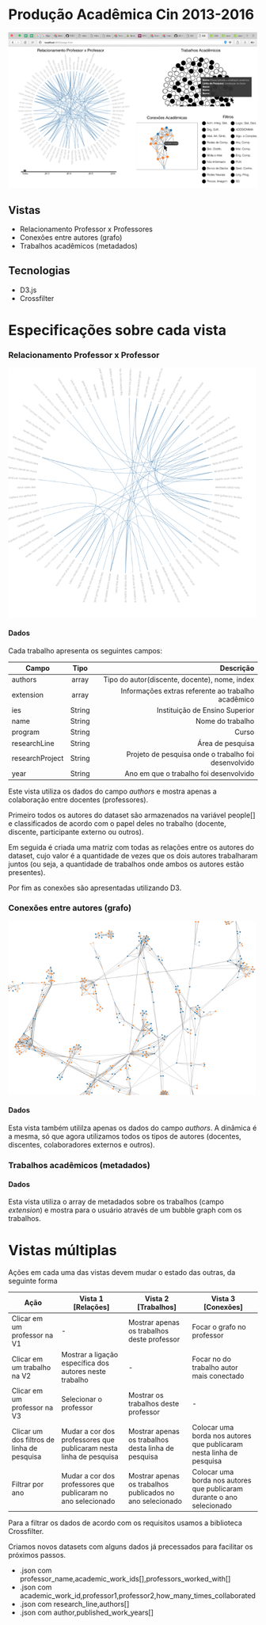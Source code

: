 # Produção Acadêmica Cin 2013-2016

![alt tag](Preview-01.png)

## Vistas
* Relacionamento Professor x Professores
* Conexões entre autores (grafo)
* Trabalhos acadêmicos (metadados)

## Tecnologias
* D3.js
* Crossfilter

# Especificações sobre cada vista
### Relacionamento Professor x Professor
![alt tag](edges.png)
#### Dados
Cada trabalho apresenta os seguintes campos:

| Campo       | Tipo          | Descrição  |
| ------------- |:-------------:| -----:|
| authors     | array | Tipo do autor(discente, docente), nome, index|
| extension     | array      |   Informações extras referente ao trabalho acadêmico |
| ies | String     |    Instituição de Ensino Superior |
| name | String     |    Nome do trabalho |
| program | String     |    Curso |
| researchLine | String     |    Área de pesquisa |
| researchProject | String     |    Projeto de pesquisa onde o trabalho foi desenvolvido |
| year | String     |    Ano em que o trabalho foi desenvolvido |

Este vista utiliza os dados do campo *authors* e mostra apenas a colaboração entre docentes (professores).


Primeiro todos os autores do dataset são armazenados na variável people[] e classificados de acordo com o papel deles no trabalho (docente, discente, participante externo ou outros).


Em seguida é criada uma matriz com todas as relações entre os autores do dataset, cujo valor é a quantidade de vezes que os dois autores trabalharam juntos (ou seja, a quantidade de trabalhos onde ambos os autores estão presentes).

Por fim as conexões são apresentadas utilizando D3.

### Conexões entre autores (grafo)
![alt tag](graph.png)
#### Dados
Esta vista também utililza apenas os dados do campo *authors*. A dinâmica é a mesma, só que agora utilizamos todos os tipos de autores (docentes, discentes, colaboradores externos e outros).

### Trabalhos acadêmicos (metadados)
#### Dados

Esta vista utiliza o array de metadados sobre os trabalhos (campo *extension*) e mostra para o usuário através de um bubble graph com os trabalhos.

# Vistas múltiplas

Ações em cada uma das vistas devem mudar o estado das outras, da seguinte forma

|  Ação |  Vista 1 [Relações] |  Vista 2 [Trabalhos] |  Vista 3 [Conexões] |
|---|---|---|---|
| Clicar em um professor na V1  |  - | Mostrar apenas os trabalhos deste professor  |  Focar o grafo no professor|
| Clicar em um trabalho na V2  | Mostrar a ligação específica dos autores neste trabalho  | -  | Focar no do trabalho autor mais conectado  |
| Clicar em um professor na V3  | Selecionar o professor  |  Mostrar os trabalhos deste professor | -  |
| Clicar um dos filtros de linha de pesquisa | Mudar a cor dos professores que publicaram nesta linha de pesquisa |  Mostrar apenas os trabalhos desta linha de pesquisa | Colocar uma borda nos autores que publicaram nesta linha de pesquisa |
| Filtrar por ano  | Mudar a cor dos professores que publicaram no ano selecionado  |  Mostrar apenas os trabalhos publicados no ano selecionado | Colocar uma borda nos autores que publicaram durante o ano selecionado |

Para a filtrar os dados de acordo com os requisitos usamos a biblioteca Crossfilter.

Criamos novos datasets com alguns dados já precessados para facilitar os próximos passos. 
* .json com professor_name,academic_work_ids[],professors_worked_with[]
* .json com academic_work_id,professor1,professor2,how_many_times_collaborated
* .json com research_line,authors[]
* .json com author,published_work_years[]
